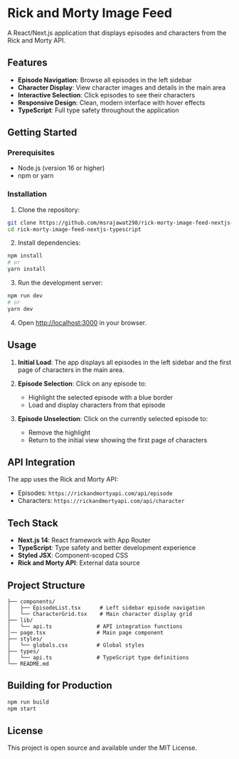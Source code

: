 # Rick and Morty Image Feed

A React/Next.js application that displays episodes and characters from the Rick and Morty API.

## Features

- **Episode Navigation**: Browse all episodes in the left sidebar
- **Character Display**: View character images and details in the main area
- **Interactive Selection**: Click episodes to see their characters
- **Responsive Design**: Clean, modern interface with hover effects
- **TypeScript**: Full type safety throughout the application

## Getting Started

### Prerequisites

- Node.js (version 16 or higher)
- npm or yarn

### Installation

1. Clone the repository:
```bash
git clone https://github.com/msrajawat298/rick-morty-image-feed-nextjs-typescript.git
cd rick-morty-image-feed-nextjs-typescript
```

2. Install dependencies:
```bash
npm install
# or
yarn install
```

3. Run the development server:
```bash
npm run dev
# or
yarn dev
```

4. Open [http://localhost:3000](http://localhost:3000) in your browser.

## Usage

1. **Initial Load**: The app displays all episodes in the left sidebar and the first page of characters in the main area.

2. **Episode Selection**: Click on any episode to:
   - Highlight the selected episode with a blue border
   - Load and display characters from that episode

3. **Episode Unselection**: Click on the currently selected episode to:
   - Remove the highlight
   - Return to the initial view showing the first page of characters

## API Integration

The app uses the Rick and Morty API:
- Episodes: `https://rickandmortyapi.com/api/episode`
- Characters: `https://rickandmortyapi.com/api/character`

## Tech Stack

- **Next.js 14**: React framework with App Router
- **TypeScript**: Type safety and better development experience
- **Styled JSX**: Component-scoped CSS
- **Rick and Morty API**: External data source

## Project Structure

```
├── components/
│   ├── EpisodeList.tsx      # Left sidebar episode navigation
│   └── CharacterGrid.tsx    # Main character display grid
├── lib/
│   └── api.ts              # API integration functions
│── page.tsx                # Main page component
├── styles/
│   └── globals.css         # Global styles
├── types/
│   └── api.ts              # TypeScript type definitions
└── README.md
```

## Building for Production

```bash
npm run build
npm start
```

## License

This project is open source and available under the MIT License.
